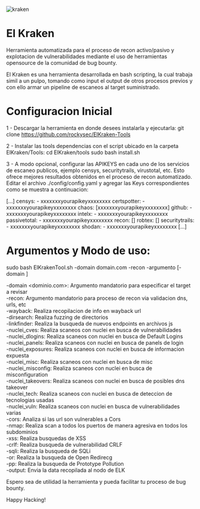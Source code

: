 ![kraken](https://github.com/rockysec/Deploy_ElKraken/assets/48323046/720a236e-6681-4caa-a33c-0d0782ee7c0b)

# El Kraken
Herramienta automatizada para el proceso de recon activo/pasivo y explotacion de vulnerabilidades mediante el uso de herramientas opensource de la comunidad de bug bounty.

El Kraken es una herramienta desarrollada en bash scripting, la cual trabaja simil a un pulpo, tomando como input el output de otros procesos previos y con ello armar un pipeline de escaneos al target suministrado.

# Configuracion Inicial
1 - Descargar la herramienta en donde desees instalarla y ejecutarla:
git clone https://github.com/rockysec/ElKraken-Tools

2 - Instalar las tools dependencias con el script ubicado en la carpeta ElKraken/Tools:
cd ElKraken/tools
sudo bash install.sh

3 - A modo opcional, configurar las APIKEYS en cada uno de los servicios de escaneo publicos, ejemplo censys, securitytrails, virustotal, etc. Esto ofrece mejores resultados obtenidos en el proceso de recon automatizado.
Editar el archivo ./config/config.yaml y agregar las Keys correspondientes como se muestra a continuacion:

[...]
censys:
    - xxxxxxxyourapikeyxxxxxxxx
certspotter:
    - xxxxxxxyourapikeyxxxxxxxx
chaos: [xxxxxxxyourapikeyxxxxxxxx]
github:
    - xxxxxxxyourapikeyxxxxxxxx
intelx:
    - xxxxxxxyourapikeyxxxxxxxx
passivetotal:
    - xxxxxxxyourapikeyxxxxxxxx
recon: []
robtex: []
securitytrails:
    - xxxxxxxyourapikeyxxxxxxxx
shodan:
    - xxxxxxxyourapikeyxxxxxxxx
[...]

# Argumentos y Modo de uso:
sudo bash ElKrakenTool.sh -domain domain.com -recon -argumento [-domain ]

-domain <dominio.com>: Argumento mandatorio para especificar el target a revisar  
-recon: Argumento mandatorio para proceso de recon via validacion dns, urls, etc  
-wayback: Realiza recopilacion de info en wayback url  
-dirsearch: Realiza fuzzing de directorios  
-linkfinder: Realiza la busqueda de nuevos endpoints en archivos js  
-nuclei_cves: Realiza scaneos con nuclei en busca de vulnerabilidades  
-nuclei_dlogins: Realiza scaneos con nuclei en busca de Default Logins  
-nuclei_panels: Realiza scaneos con nuclei en busca de panels de login  
-nuclei_exposures: Realiza scaneos con nuclei en busca de informacion expuesta  
-nuclei_misc: Realiza scaneos con nuclei en busca de misc  
-nuclei_misconfig: Realiza scaneos con nuclei en busca de misconfiguration  
-nuclei_takeovers: Realiza scaneos con nuclei en busca de posibles dns takeover  
-nuclei_tech: Realiza scaneos con nuclei en busca de deteccion de tecnologias usadas  
-nuclei_vuln: Realiza scaneos con nuclei en busca de vulnerabilidades varias  
-cors: Analiza si las url son vulnerables a Cors  
-nmap: Realiza scan a todos los puertos de manera agresiva en todos los subdominios  
-xss: Realiza busquedas de XSS  
-crlf: Realiza busqueda de vulnerabilidad CRLF  
-sqli: Realiza la busqueda de SQLi  
-or: Realiza la busqueda de Open Redirecg  
-pp: Realiza la busqueda de Prototype Pollution  
-output: Envia la data recopilada al nodo de ELK  


Espero sea de utilidad la herramienta y pueda facilitar tu proceso de bug bounty.

Happy Hacking!
